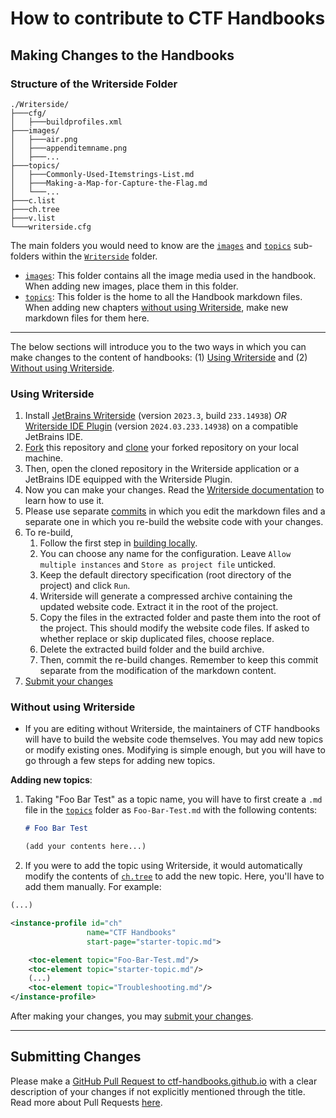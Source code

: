 # How to contribute to CTF Handbooks

## Making Changes to the Handbooks

### Structure of the Writerside Folder
```
./Writerside/
├───cfg/
│   ├───buildprofiles.xml
├───images/
│   ├───air.png
│   ├───appenditemname.png
│   ├───...
├───topics/
│   ├───Commonly-Used-Itemstrings-List.md
│   ├───Making-a-Map-for-Capture-the-Flag.md
│   └───...
├───c.list
├───ch.tree
├───v.list
└───writerside.cfg
```
The main folders you would need to know are the [`images`](./Writerside/images) and [`topics`](./Writerside/topics) sub-folders within the [`Writerside`](./Writerside) folder.
- [`images`](./Writerside/images): This folder contains all the image media used in the handbook. When adding new images, place them in this folder.
- [`topics`](./Writerside/topics): This folder is the home to all the Handbook markdown files. When adding new chapters [without using Writerside](#without-using-writerside), make new markdown files for them here.

---

The below sections will introduce you to the two ways in which you can make changes to the content of handbooks: (1) [Using Writerside](#using-writerside) and (2) [Without using Writerside](#without-using-writerside).

### Using Writerside
1. Install [JetBrains Writerside](https://www.jetbrains.com/writerside/) (version `2023.3`, build `233.14938`) *OR* [Writerside IDE Plugin](https://plugins.jetbrains.com/plugin/20158-writerside?_gl=1%2All6kto%2A_ga%2ANDc2OTczNjcxLjE3MTIyNDEwNzM.%2A_ga_9J976DJZ68%2AMTcxMjI0ODM2Ny4yLjEuMTcxMjI0ODgwOS40Ny4wLjA.) (version `2024.03.233.14938`) on a compatible JetBrains IDE.
2. [Fork](https://docs.github.com/en/pull-requests/collaborating-with-pull-requests/working-with-forks/fork-a-repo) this repository and [clone](https://docs.github.com/en/repositories/creating-and-managing-repositories/cloning-a-repository) your forked repository on your local machine.
3. Then, open the cloned repository in the Writerside application or a JetBrains IDE equipped with the Writerside Plugin.
4. Now you can make your changes. Read the [Writerside documentation](https://www.jetbrains.com/help/writerside/getting-started.html#install) to learn how to use it.
5. Please use separate [commits](https://docs.github.com/en/pull-requests/committing-changes-to-your-project/creating-and-editing-commits/about-commits) in which you edit the markdown files and a separate one in which you re-build the website code with your changes.
6. To re-build,
   1. Follow the first step in [building locally](https://www.jetbrains.com/help/writerside/local-build.html).
   2. You can choose any name for the configuration. Leave `Allow multiple instances` and `Store as project file` unticked.
   3. Keep the default directory specification (root directory of the project) and click `Run`.
   4. Writerside will generate a compressed archive containing the updated website code. Extract it in the root of the project.
   5. Copy the files in the extracted folder and paste them into the root of the project. This should modify the website code files. If asked to whether replace or skip duplicated files, choose replace.
   6. Delete the extracted build folder and the build archive.
   7. Then, commit the re-build changes. Remember to keep this commit separate from the modification of the markdown content.
7. [Submit your changes](#submitting-changes)

### Without using Writerside
- If you are editing without Writerside, the maintainers of CTF handbooks will have to build the website code themselves. You may add new topics or modify existing ones. Modifying is simple enough, but you will have to go through a few steps for adding new topics.

**Adding new topics**:
1. Taking "Foo Bar Test" as a topic name, you will have to first create a `.md` file in the [`topics`](./Writerside/topics) folder as `Foo-Bar-Test.md` with the following contents:
   ```markdown
   # Foo Bar Test
   
   (add your contents here...)
   ```
2. If you were to add the topic using Writerside, it would automatically modify the contents of [`ch.tree`](./Writerside/ch.tree) to add the new topic. Here, you'll have to add them manually. For example:
```xml
(...)

<instance-profile id="ch"
                 name="CTF Handbooks"
                 start-page="starter-topic.md">

    <toc-element topic="Foo-Bar-Test.md"/>
    <toc-element topic="starter-topic.md"/>
    (...)
    <toc-element topic="Troubleshooting.md"/>
</instance-profile>
```

After making your changes, you may [submit your changes](#submitting-changes).

---

## Submitting Changes
Please make a [GitHub Pull Request to ctf-handbooks.github.io](https://github.com/CTF-handbooks/ctf-handbooks.github.io/compare) with a clear description of your changes if not explicitly mentioned through the title. Read more about Pull Requests [here](https://docs.github.com/en/pull-requests/collaborating-with-pull-requests/proposing-changes-to-your-work-with-pull-requests/creating-a-pull-request).